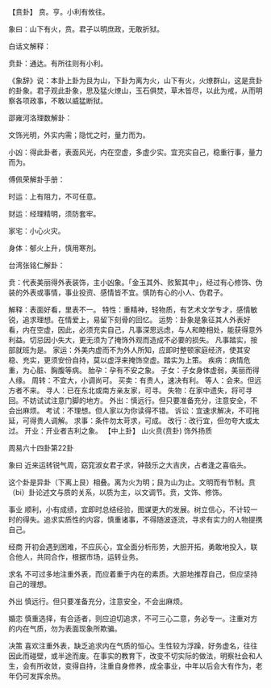 【贲卦】
贲。亨。小利有攸往。

象曰：山下有火，贲。君子以明庶政，无敢折狱。

白话文解释：

贲卦：通达。有所往则有小利。

《象辞》说：本卦上卦为艮为山，下卦为离为火，山下有火，火燎群山，这是贲卦的卦象。君子观此卦象，思及猛火燎山，玉石俱焚，草木皆尽，以此为戒，从而明察各项政事，不敢以威猛断狱。

邵雍河洛理数解卦：

文饰光明，外实内需；隐忧之时，量力而为。

小凶：得此卦者，表面风光，内在空虚，多虚少实。宜充实自己，稳重行事，量力而为。

傅佩荣解卦手册：

时运：上有阻力，不可任意。

财运：经理精明，须防套牢。

家宅：小心火灾。

身体：郁火上升，慎用寒剂。

台湾张铭仁解卦：

贲：代表美丽得外表装饰，主小凶象。「金玉其外、败絮其中」，经过有心修饰、伪装的外表或事情，事业投资、感情皆不宜。慎防有心的小人、伪君子。

解释：表面好看，里表不一。
特性：重精神，轻物质，有艺术文学专才，感情敏锐，追求理想。在情爱上，易留下刻骨的回忆。
运势：卦象是象征其人外表好看，内在空虚，因此，必须充实自己，凡事深思远虑，与人和睦相处，能获得意外利益。切忌因小失大，更无须为了掩饰外观而造成不必要的损失。 凡事踏实，按部就班为是。
家运：外美内虚而不为外人所知，应即时整顿家庭经济，使其安稳、充实，更须安份自持，莫以虚浮来掩饰空虚。踏实为上策。
疾病：病情危重，为心脏、胸腹等病。
胎孕：孕有不安之象。
子女：子女身体虚弱，美丽而得人缘。
周转：不宜大，小调尚可。
买卖：有贵人，速决有利。
等人：会来。但远方者不来。
寻人：已在东北或南方亲友家，可寻。
失物：在家中遗失，将可寻回。不妨试试注意门脚的地方。
外出：慎远行。但只要准备充分，注意安全，不会出麻烦。
考试：不理想。但人家以为你读得不错。
诉讼：宜速求解决，不可拖延，可得贵人调解。
求事：条件勿太苛求，可成。
改行：改行宜，但勿夸大或太过。
开业：开业者吉利之象。
【中上卦】 山火贲(贲卦) 饰外扬质

周易六十四卦第22卦

象曰 近来运转锐气周，窈窕淑女君子求，钟鼓乐之大吉庆，占者逢之喜临头。

这个卦是异卦（下离上艮）相叠。离为火为明；艮为山为止。文明而有节制。贲（bi）卦论述文与质的关系，以质为主，以文调节。贲，文饰、修饰。

事业 顺利，小有成绩，宜即时总结经验，图谋更大的发展。树立信心，不计较一时的得失。追求实质性的内容，慎重诸事，不得随波逐流，寻求有实力的人物提携自己。

经商 开初会遇到困难，不应灰心，宜全面分析形势，大胆开拓，勇敢地投入，联合他人，共同合作，根据市场，运转业务。

求名 不可过多地注重外表，而应着重于内在的素质。大胆地推荐自己，但应坚持自己的理想。

外出 慎远行。但只要准备充分，注意安全，不会出麻烦。

婚恋 慎重选择，有合适者，则应迫切追求，不可三心二意，务必专一。注重对方的内在气质，勿为表面现象所欺骗。

决策 喜欢注重外表，缺乏追求内在气质的恒心。生性较为浮躁，好务虚名，往往因此而碰壁，或半途而废。在事实的教育下，改变不切实际的做法，明察社会和人生，会有所收敛，变得自持，注重自身修养，成全事业，中年以后会大有作为，老年仍可发挥余热。
